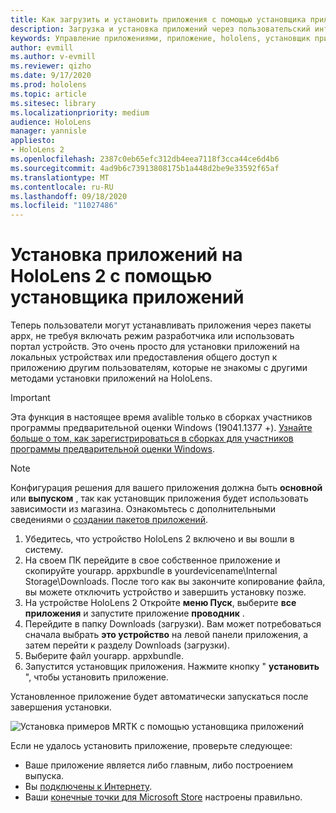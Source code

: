 ```yaml
---
title: Как загрузить и установить приложения с помощью установщика приложений HoloLens 2
description: Загрузка и установка приложений через пользовательский интерфейс
keywords: Управление приложениями, приложение, hololens, установщик приложений
author: evmill
ms.author: v-evmill
ms.reviewer: qizho
ms.date: 9/17/2020
ms.prod: hololens
ms.topic: article
ms.sitesec: library
ms.localizationpriority: medium
audience: HoloLens
manager: yannisle
appliesto:
- HoloLens 2
ms.openlocfilehash: 2387c0eb65efc312db4eea7118f3cca44ce6d4b6
ms.sourcegitcommit: 4ad9b6c73913808175b1a448d2be9e33592f65af
ms.translationtype: MT
ms.contentlocale: ru-RU
ms.lasthandoff: 09/18/2020
ms.locfileid: "11027486"
---
```

# Установка приложений на HoloLens 2 с помощью установщика приложений

Теперь пользователи могут устанавливать приложения через пакеты appx, не требуя включать режим разработчика или использовать портал устройств. Это очень просто для установки приложений на локальных устройствах или предоставления общего доступ к приложению другим пользователям, которые не знакомы с другими методами установки приложений на HoloLens. 

> [!IMPORTANT]
> Эта функция в настоящее время avalible только в сборках участников программы предварительной оценки Windows (19041.1377 +). [Узнайте больше о том, как зарегистрироваться в сборках для участников программы предварительной оценки Windows](hololens-insider.md).

> [!NOTE]
> Конфигурация решения для вашего приложения должна быть **основной** или **выпуском** , так как установщик приложения будет использовать зависимости из магазина. Ознакомьтесь с дополнительными сведениями о [создании пакетов приложений](https://docs.microsoft.com/windows/msix/app-installer/create-appinstallerfile-vs).

1.  Убедитесь, что устройство HoloLens 2 включено и вы вошли в систему.
1.  На своем ПК перейдите в свое собственное приложение и скопируйте yourapp. appxbundle в yourdevicename\Internal Storage\Downloads. 
    После того как вы закончите копирование файла, вы можете отключить устройство и завершить установку позже.
1.  На устройстве HoloLens 2 Откройте **меню Пуск**, выберите **все приложения** и запустите приложение **проводник** .
1.  Перейдите в папку Downloads (загрузки). Вам может потребоваться сначала выбрать **это устройство** на левой панели приложения, а затем перейти к разделу Downloads (загрузки).
1.  Выберите файл yourapp. appxbundle. 
1.  Запустится установщик приложения. Нажмите кнопку " **установить** ", чтобы установить приложение. 

Установленное приложение будет автоматически запускаться после завершения установки. 

![Установка примеров MRTK с помощью установщика приложений](images/hololens-app-installer-picture.jpg)

Если не удалось установить приложение, проверьте следующее:
-   Ваше приложение является либо главным, либо построением выпуска.
-   Вы [подключены к Интернету](hololens-network.md).
-   Ваши [конечные точки для Microsoft Store](hololens-offline.md) настроены правильно.  
